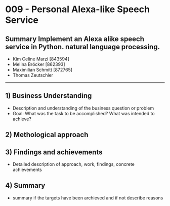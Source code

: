# 009 - Personal Alexa-like Speech Service
## Summary Implement an Alexa alike speech service in Python. natural language processing.


- Kim Celine Marzi [843594]
- Melina Bröcker [862393]
- Maximilian Schmitt [872765]
- Thomas Zeutschler

- - - -

## 1) Business Understanding 
- Description and understanding of the business question or problem
- Goal: What was the task to be accomplished? What was intended to achieve?
## 2) Methological approach
## 3) Findings and achievements
- Detailed description of approach, work, findings, concrete achievements 
## 4) Summary
- summary if the targets have been archieved and if not describe reasons 

